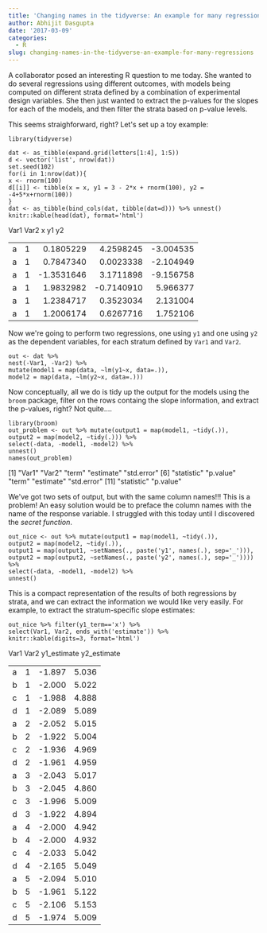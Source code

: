 ```yaml
---
title: 'Changing names in the tidyverse: An example for many regressions'
author: Abhijit Dasgupta
date: '2017-03-09'
categories:
  - R
slug: changing-names-in-the-tidyverse-an-example-for-many-regressions
---
```


A collaborator posed an interesting R question to me today. She wanted to do
several regressions using different outcomes, with models being computed on
different strata defined by a combination of experimental design variables. She then just wanted to extract the p-values for the slopes for each of the models, and then
filter the strata based on p-value levels.

This seems straighforward, right? Let's set up a toy example:

````
library(tidyverse)

dat <- as_tibble(expand.grid(letters[1:4], 1:5))
d <- vector('list', nrow(dat))
set.seed(102)
for(i in 1:nrow(dat)){
x <- rnorm(100)
d[[i]] <- tibble(x = x, y1 = 3 - 2*x + rnorm(100), y2 = -4+5*x+rnorm(100))
}
dat <- as_tibble(bind_cols(dat, tibble(dat=d))) %>% unnest()
knitr::kable(head(dat), format='html')
````

<table >

<tr >
Var1
Var2
x
y1
y2
</tr>

<tbody >
<tr >

<td style="text-align:left;" > a
</td>

<td style="text-align:right;" > 1
</td>

<td style="text-align:right;" > 0.1805229
</td>

<td style="text-align:right;" > 4.2598245
</td>

<td style="text-align:right;" > -3.004535
</td>
</tr>
<tr >

<td style="text-align:left;" > a
</td>

<td style="text-align:right;" > 1
</td>

<td style="text-align:right;" > 0.7847340
</td>

<td style="text-align:right;" > 0.0023338
</td>

<td style="text-align:right;" > -2.104949
</td>
</tr>
<tr >

<td style="text-align:left;" > a
</td>

<td style="text-align:right;" > 1
</td>

<td style="text-align:right;" > -1.3531646
</td>

<td style="text-align:right;" > 3.1711898
</td>

<td style="text-align:right;" > -9.156758
</td>
</tr>
<tr >

<td style="text-align:left;" > a
</td>

<td style="text-align:right;" > 1
</td>

<td style="text-align:right;" > 1.9832982
</td>

<td style="text-align:right;" > -0.7140910
</td>

<td style="text-align:right;" > 5.966377
</td>
</tr>
<tr >

<td style="text-align:left;" > a
</td>

<td style="text-align:right;" > 1
</td>

<td style="text-align:right;" > 1.2384717
</td>

<td style="text-align:right;" > 0.3523034
</td>

<td style="text-align:right;" > 2.131004
</td>
</tr>
<tr >

<td style="text-align:left;" > a
</td>

<td style="text-align:right;" > 1
</td>

<td style="text-align:right;" > 1.2006174
</td>

<td style="text-align:right;" > 0.6267716
</td>

<td style="text-align:right;" > 1.752106
</td>
</tr>
</tbody>
</table>

Now we're going to perform two regressions, one using `y1` and one using `y2` as the dependent variables, for each stratum defined by `Var1` and `Var2`.

````
out <- dat %>%
nest(-Var1, -Var2) %>%
mutate(model1 = map(data, ~lm(y1~x, data=.)),
model2 = map(data, ~lm(y2~x, data=.)))
````

Now conceptually, all we do is tidy up the output for the models using the `broom` package, filter on the rows containg the slope information, and extract the p-values, right? Not quite....

````
library(broom)
out_problem <- out %>% mutate(output1 = map(model1, ~tidy(.)),
output2 = map(model2, ~tidy(.))) %>%
select(-data, -model1, -model2) %>%
unnest()
names(out_problem)
````

[1] "Var1" "Var2" "term" "estimate" "std.error"
[6] "statistic" "p.value" "term" "estimate" "std.error"
[11] "statistic" "p.value"

We've got two sets of output, but with the same column names!!! This is a problem! An easy solution would be to preface the column names with the name of the response variable. I struggled with this today until I discovered the _secret function_.

````
out_nice <- out %>% mutate(output1 = map(model1, ~tidy(.)),
output2 = map(model2, ~tidy(.)),
output1 = map(output1, ~setNames(., paste('y1', names(.), sep='_'))),
output2 = map(output2, ~setNames(., paste('y2', names(.), sep='_')))) %>%
select(-data, -model1, -model2) %>%
unnest()
````

This is a compact representation of the results of both regressions by strata, and we can extract the information we would like very easily. For example, to extract the stratum-specific slope estimates:

````
out_nice %>% filter(y1_term=='x') %>%
select(Var1, Var2, ends_with('estimate')) %>%
knitr::kable(digits=3, format='html')
````

<table >

<tr >
Var1
Var2
y1_estimate
y2_estimate
</tr>

<tbody >
<tr >

<td style="text-align:left;" > a
</td>

<td style="text-align:right;" > 1
</td>

<td style="text-align:right;" > -1.897
</td>

<td style="text-align:right;" > 5.036
</td>
</tr>
<tr >

<td style="text-align:left;" > b
</td>

<td style="text-align:right;" > 1
</td>

<td style="text-align:right;" > -2.000
</td>

<td style="text-align:right;" > 5.022
</td>
</tr>
<tr >

<td style="text-align:left;" > c
</td>

<td style="text-align:right;" > 1
</td>

<td style="text-align:right;" > -1.988
</td>

<td style="text-align:right;" > 4.888
</td>
</tr>
<tr >

<td style="text-align:left;" > d
</td>

<td style="text-align:right;" > 1
</td>

<td style="text-align:right;" > -2.089
</td>

<td style="text-align:right;" > 5.089
</td>
</tr>
<tr >

<td style="text-align:left;" > a
</td>

<td style="text-align:right;" > 2
</td>

<td style="text-align:right;" > -2.052
</td>

<td style="text-align:right;" > 5.015
</td>
</tr>
<tr >

<td style="text-align:left;" > b
</td>

<td style="text-align:right;" > 2
</td>

<td style="text-align:right;" > -1.922
</td>

<td style="text-align:right;" > 5.004
</td>
</tr>
<tr >

<td style="text-align:left;" > c
</td>

<td style="text-align:right;" > 2
</td>

<td style="text-align:right;" > -1.936
</td>

<td style="text-align:right;" > 4.969
</td>
</tr>
<tr >

<td style="text-align:left;" > d
</td>

<td style="text-align:right;" > 2
</td>

<td style="text-align:right;" > -1.961
</td>

<td style="text-align:right;" > 4.959
</td>
</tr>
<tr >

<td style="text-align:left;" > a
</td>

<td style="text-align:right;" > 3
</td>

<td style="text-align:right;" > -2.043
</td>

<td style="text-align:right;" > 5.017
</td>
</tr>
<tr >

<td style="text-align:left;" > b
</td>

<td style="text-align:right;" > 3
</td>

<td style="text-align:right;" > -2.045
</td>

<td style="text-align:right;" > 4.860
</td>
</tr>
<tr >

<td style="text-align:left;" > c
</td>

<td style="text-align:right;" > 3
</td>

<td style="text-align:right;" > -1.996
</td>

<td style="text-align:right;" > 5.009
</td>
</tr>
<tr >

<td style="text-align:left;" > d
</td>

<td style="text-align:right;" > 3
</td>

<td style="text-align:right;" > -1.922
</td>

<td style="text-align:right;" > 4.894
</td>
</tr>
<tr >

<td style="text-align:left;" > a
</td>

<td style="text-align:right;" > 4
</td>

<td style="text-align:right;" > -2.000
</td>

<td style="text-align:right;" > 4.942
</td>
</tr>
<tr >

<td style="text-align:left;" > b
</td>

<td style="text-align:right;" > 4
</td>

<td style="text-align:right;" > -2.000
</td>

<td style="text-align:right;" > 4.932
</td>
</tr>
<tr >

<td style="text-align:left;" > c
</td>

<td style="text-align:right;" > 4
</td>

<td style="text-align:right;" > -2.033
</td>

<td style="text-align:right;" > 5.042
</td>
</tr>
<tr >

<td style="text-align:left;" > d
</td>

<td style="text-align:right;" > 4
</td>

<td style="text-align:right;" > -2.165
</td>

<td style="text-align:right;" > 5.049
</td>
</tr>
<tr >

<td style="text-align:left;" > a
</td>

<td style="text-align:right;" > 5
</td>

<td style="text-align:right;" > -2.094
</td>

<td style="text-align:right;" > 5.010
</td>
</tr>
<tr >

<td style="text-align:left;" > b
</td>

<td style="text-align:right;" > 5
</td>

<td style="text-align:right;" > -1.961
</td>

<td style="text-align:right;" > 5.122
</td>
</tr>
<tr >

<td style="text-align:left;" > c
</td>

<td style="text-align:right;" > 5
</td>

<td style="text-align:right;" > -2.106
</td>

<td style="text-align:right;" > 5.153
</td>
</tr>
<tr >

<td style="text-align:left;" > d
</td>

<td style="text-align:right;" > 5
</td>

<td style="text-align:right;" > -1.974
</td>

<td style="text-align:right;" > 5.009
</td>
</tr>
</tbody>
</table>

